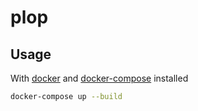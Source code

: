 # plop

## Usage

With [docker](https://www.docker.com/) and [docker-compose](https://docs.docker.com/compose/install/) installed

```sh
docker-compose up --build 
```